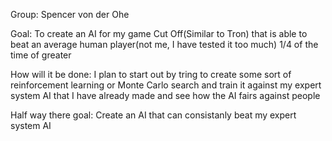 Group: Spencer von der Ohe

Goal: To create an AI for my game Cut Off(Similar to Tron) that is able to beat an average human player(not me, I have tested it too much) 1/4 of the time of greater

How will it be done: I plan to start out by tring to create some sort of reinforcement learning or Monte Carlo search and train it against my expert system AI that I have already made and see how the AI fairs against people

Half way there goal: Create an AI that can consistanly beat my expert system AI